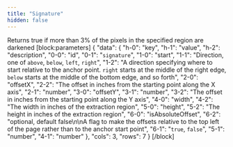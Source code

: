 ```yaml
---
title: "Signature"
hidden: false
---
```

Returns true if more than 3% of the pixels in the specified region are darkened
[block:parameters]
{
  "data": {
    "h-0": "key",
    "h-1": "value",
    "h-2": "description",
    "0-0": "id",
    "0-1": "`signature`",
    "1-0": "start",
    "1-1": "Direction, one of `above`, `below`, `left`, `right`",
    "1-2": "A direction specifying where to start relative to the anchor point. `right` starts at the middle of the right edge, `below` starts at the middle of the bottom edge, and so forth",
    "2-0": "offsetX",
    "2-2": "The offset in inches from the starting point along the X axis",
    "2-1": "number",
    "3-0": "offsetY",
    "3-1": "number",
    "3-2": "The offset in inches from the starting point along the Y axis",
    "4-0": "width",
    "4-2": "The width in inches of the extraction region",
    "5-0": "height",
    "5-2": "The height in inches of the extraction region",
    "6-0": "isAbsoluteOffset",
    "6-2": "optional, default false\n\nA flag to make the offsets relative to the top left of the page rather than to the anchor start point",
    "6-1": "`true`, `false`",
    "5-1": "number",
    "4-1": "number"
  },
  "cols": 3,
  "rows": 7
}
[/block]